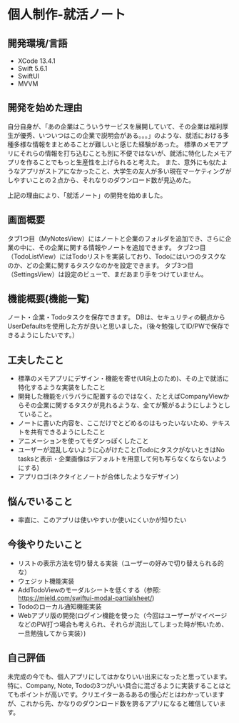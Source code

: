 # 個人制作-就活ノート
## 開発環境/言語 
- XCode 13.4.1
- Swift 5.6.1
- SwiftUI
- MVVM

## 開発を始めた理由
自分自身が、「あの企業はこういうサービスを展開していて、その企業は福利厚生が優秀、いついつはこの企業で説明会がある。。。」のような、就活における多種多様な情報をまとめることが難しいと感じた経験があった。
標準のメモアプリにそれらの情報を打ち込むことも別に不便ではないが、就活に特化したメモアプリを作ることでもっと生産性を上げられると考えた。
また、意外にも似たようなアプリがストアになかったこと、大学生の友人が多い現在マーケティングがしやすいことの２点から、それなりのダウンロード数が見込めた。

上記の理由により、「就活ノート」の開発を始めました。

## 画面概要 
タブ1つ目（MyNotesView）にはノートと企業のフォルダを追加でき、さらに企業の中に、その企業に関する情報やノートを追加できます。
タブ2つ目（TodoListView）にはTodoリストを実装しており、Todoにはいつのタスクなのか、どの企業に関するタスクなのかを設定できます。
タブ3つ目（SettingsView）は設定のビューで、まだあまり手をつけていません。

## 機能概要(機能一覧) 
ノート・企業・Todoタスクを保存できます。
DBは、セキュリティの観点からUserDefaultsを使用した方が良いと思いました。（後々勉強してID/PWで保存できるようにしたいです。）

## 工夫したこと
- 標準のメモアプリにデザイン・機能を寄せ(UI向上のため)、その上で就活に特化するような実装をしたこと
- 開発した機能をバラバラに配置するのではなく、たとえばCompanyViewからその企業に関するタスクが見れるような、全てが繋がるようにしようとしていること。
- ノートに書いた内容を、ここだけでとどめるのはもったいないため、テキストを共有できるようにしたこと
- アニメーションを使ってモダンっぽくしたこと
- ユーザーが混乱しないように心がけたこと(TodoにタスクがないときはNo tasksと表示・企業画像はデフォルトを用意して何も写らなくならないようにする)
- アプリロゴ(ネクタイとノートが合体したようなデザイン)

## 悩んでいること
- 率直に、このアプリは使いやすいか使いにくいかが知りたい

## 今後やりたいこと
- リストの表示方法を切り替える実装（ユーザーの好みで切り替えられる的な）
- ウェジット機能実装
- AddTodoViewのモーダルシートを低くする（参照: https://mjeld.com/swiftui-modal-partialsheet/)
- Todoのローカル通知機能実装
- Webアプリ版の開発(ログイン機能を使った（今回はユーザーがマイページなどのPW打つ場合も考えられ、それらが流出してしまった時が怖いため、一旦勉強してから実装）)

## 自己評価
未完成の今でも、個人アプリにしてはかなりいい出来になったと思っています。特に、Company, Note, Todoの3つがいい具合に混ざるように実装することはとてもポイントが高いです。クリエイターあるあるの慢心だとはわかっていますが、これから先、かなりのダウンロード数を誇るアプリになると確信しています。



